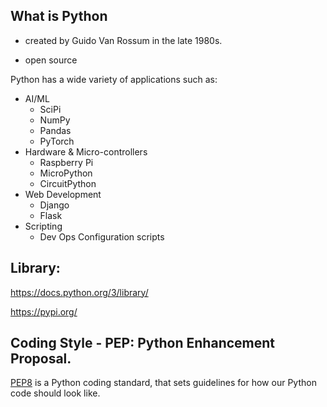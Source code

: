 ## What is Python

- created by Guido Van Rossum in the late 1980s.

- open source

Python has a wide variety of applications such as:

- AI/ML
    - SciPi
    - NumPy
    - Pandas
    - PyTorch
- Hardware & Micro-controllers
    - Raspberry Pi
    - MicroPython
    - CircuitPython
- Web Development
    - Django
    - Flask
- Scripting
    - Dev Ops Configuration scripts


## Library:

https://docs.python.org/3/library/

https://pypi.org/


## Coding Style - PEP: Python Enhancement Proposal.
[PEP8](https://pep8.org/) is a Python coding standard, that sets guidelines for how our Python code should look like.
